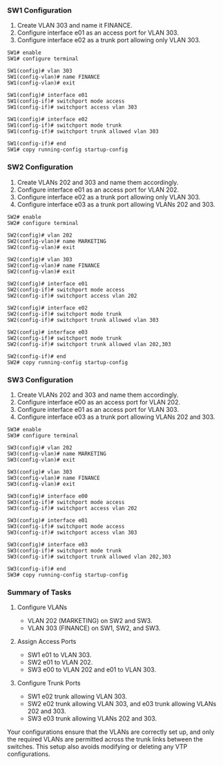 
### SW1 Configuration
1. Create VLAN 303 and name it FINANCE.
2. Configure interface e01 as an access port for VLAN 303.
3. Configure interface e02 as a trunk port allowing only VLAN 303.

```shell
SW1# enable
SW1# configure terminal

SW1(config)# vlan 303
SW1(config-vlan)# name FINANCE
SW1(config-vlan)# exit

SW1(config)# interface e01
SW1(config-if)# switchport mode access
SW1(config-if)# switchport access vlan 303

SW1(config)# interface e02
SW1(config-if)# switchport mode trunk
SW1(config-if)# switchport trunk allowed vlan 303

SW1(config-if)# end
SW1# copy running-config startup-config
```

### SW2 Configuration
1. Create VLANs 202 and 303 and name them accordingly.
2. Configure interface e01 as an access port for VLAN 202.
3. Configure interface e02 as a trunk port allowing only VLAN 303.
4. Configure interface e03 as a trunk port allowing VLANs 202 and 303.

```shell
SW2# enable
SW2# configure terminal

SW2(config)# vlan 202
SW2(config-vlan)# name MARKETING
SW2(config-vlan)# exit

SW2(config)# vlan 303
SW2(config-vlan)# name FINANCE
SW2(config-vlan)# exit

SW2(config)# interface e01
SW2(config-if)# switchport mode access
SW2(config-if)# switchport access vlan 202

SW2(config)# interface e02
SW2(config-if)# switchport mode trunk
SW2(config-if)# switchport trunk allowed vlan 303

SW2(config)# interface e03
SW2(config-if)# switchport mode trunk
SW2(config-if)# switchport trunk allowed vlan 202,303

SW2(config-if)# end
SW2# copy running-config startup-config
```

### SW3 Configuration
1. Create VLANs 202 and 303 and name them accordingly.
2. Configure interface e00 as an access port for VLAN 202.
3. Configure interface e01 as an access port for VLAN 303.
4. Configure interface e03 as a trunk port allowing VLANs 202 and 303.

```shell
SW3# enable
SW3# configure terminal

SW3(config)# vlan 202
SW3(config-vlan)# name MARKETING
SW3(config-vlan)# exit

SW3(config)# vlan 303
SW3(config-vlan)# name FINANCE
SW3(config-vlan)# exit

SW3(config)# interface e00
SW3(config-if)# switchport mode access
SW3(config-if)# switchport access vlan 202

SW3(config)# interface e01
SW3(config-if)# switchport mode access
SW3(config-if)# switchport access vlan 303

SW3(config)# interface e03
SW3(config-if)# switchport mode trunk
SW3(config-if)# switchport trunk allowed vlan 202,303

SW3(config-if)# end
SW3# copy running-config startup-config
```

### Summary of Tasks
1. Configure VLANs
   - VLAN 202 (MARKETING) on SW2 and SW3.
   - VLAN 303 (FINANCE) on SW1, SW2, and SW3.

2. Assign Access Ports
   - SW1 e01 to VLAN 303.
   - SW2 e01 to VLAN 202.
   - SW3 e00 to VLAN 202 and e01 to VLAN 303.

3. Configure Trunk Ports
   - SW1 e02 trunk allowing VLAN 303.
   - SW2 e02 trunk allowing VLAN 303, and e03 trunk allowing VLANs 202 and 303.
   - SW3 e03 trunk allowing VLANs 202 and 303.

Your configurations ensure that the VLANs are correctly set up, and only the required VLANs are permitted across the trunk links between the switches. This setup also avoids modifying or deleting any VTP configurations.